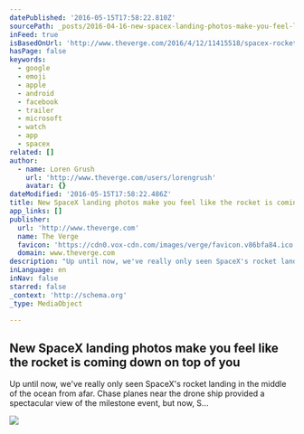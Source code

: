 ```yaml
---
datePublished: '2016-05-15T17:58:22.810Z'
sourcePath: _posts/2016-04-16-new-spacex-landing-photos-make-you-feel-like-the-rocket-is-c.md
inFeed: true
isBasedOnUrl: 'http://www.theverge.com/2016/4/12/11415518/spacex-rocket-landing-close-up-photos-falcon-9'
hasPage: false
keywords:
  - google
  - emoji
  - apple
  - android
  - facebook
  - trailer
  - microsoft
  - watch
  - app
  - spacex
related: []
author:
  - name: Loren Grush
    url: 'http://www.theverge.com/users/lorengrush'
    avatar: {}
dateModified: '2016-05-15T17:58:22.486Z'
title: New SpaceX landing photos make you feel like the rocket is coming down on top of you
app_links: []
publisher:
  url: 'http://www.theverge.com'
  name: The Verge
  favicon: 'https://cdn0.vox-cdn.com/images/verge/favicon.v86bfa84.ico'
  domain: www.theverge.com
description: "Up until now, we've really only seen SpaceX's rocket landing in the middle of the ocean from afar. Chase planes near the drone ship provided a spectacular view of the milestone event, but now, S..."
inLanguage: en
inNav: false
starred: false
_context: 'http://schema.org'
_type: MediaObject

---
```

<article style=""><h1>New SpaceX landing photos make you feel like the rocket is coming down on top of you</h1><p>Up until now, we've really only seen SpaceX's rocket landing in the middle of the ocean from afar. Chase planes near the drone ship provided a spectacular view of the milestone event, but now, S...</p><img src="https://cdn2.vox-cdn.com/thumbor/CUenWNCCVJ0LfRMR4c731Zy9b9E=/0x312:3000x2000/1600x900/cdn0.vox-cdn.com/uploads/chorus_image/image/49295137/25787998624_3ca213be1e_o.0.0.jpg" /></article>